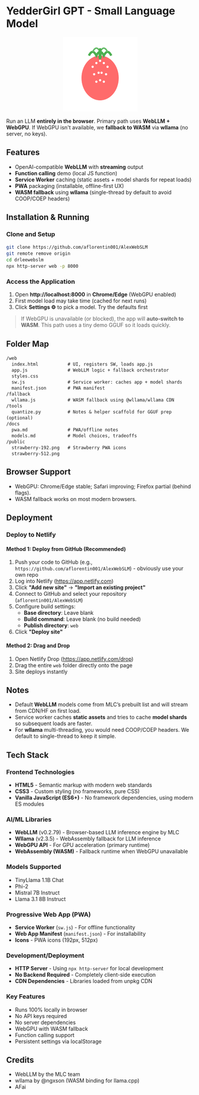 # YedderGirl GPT - Small Language Model

<div align="center">
  <img src="./web/strawberry-logo.svg" alt="Strawberry AI Logo" width="200">
</div>

Run an LLM **entirely in the browser**. Primary path uses **WebLLM + WebGPU**. If WebGPU isn't available, we **fallback to WASM** via **wllama** (no server, no keys).

## Features
- OpenAI-compatible **WebLLM** with **streaming** output
- **Function calling** demo (local JS function)
- **Service Worker** caching (static assets + model shards for repeat loads)
- **PWA** packaging (installable, offline-first UX)
- **WASM fallback** using **wllama** (single-thread by default to avoid COOP/COEP headers)

## Installation & Running

### Clone and Setup
```bash
git clone https://github.com/aflorentin001/AlexWebSLM
git remote remove origin
cd drleewebslm
npx http-server web -p 8000
```

### Access the Application
1. Open **http://localhost:8000** in **Chrome/Edge** (WebGPU enabled)
2. First model load may take time (cached for next runs)
3. Click **Settings ⚙** to pick a model. Try the defaults first

> If WebGPU is unavailable (or blocked), the app will **auto-switch to WASM**. This path uses a tiny demo GGUF so it loads quickly.

## Folder Map
```
/web
  index.html           # UI, registers SW, loads app.js
  app.js               # WebLLM logic + fallback orchestrator
  styles.css
  sw.js                # Service worker: caches app + model shards
  manifest.json        # PWA manifest
/fallback
  wllama.js            # WASM fallback using @wllama/wllama CDN
/tools
  quantize.py          # Notes & helper scaffold for GGUF prep (optional)
/docs
  pwa.md               # PWA/offline notes
  models.md            # Model choices, tradeoffs
/public
  strawberry-192.png   # Strawberry PWA icons
  strawberry-512.png
```

## Browser Support
- WebGPU: Chrome/Edge stable; Safari improving; Firefox partial (behind flags).
- WASM fallback works on most modern browsers.

## Deployment

### Deploy to Netlify

#### Method 1: Deploy from GitHub (Recommended)
1. Push your code to GitHub (e.g., `https://github.com/aflorentin001/AlexWebSLM`) - obviously use your own repo
2. Log into Netlify (https://app.netlify.com)
3. Click **"Add new site"** → **"Import an existing project"**
4. Connect to GitHub and select your repository (`aflorentin001/AlexWebSLM`)
5. Configure build settings:
   - **Base directory**: Leave blank
   - **Build command**: Leave blank (no build needed)
   - **Publish directory**: `web`
6. Click **"Deploy site"**

#### Method 2: Drag and Drop
1. Open Netlify Drop (https://app.netlify.com/drop)
2. Drag the entire `web` folder directly onto the page
3. Site deploys instantly

## Notes
- Default **WebLLM** models come from MLC’s prebuilt list and will stream from CDN/HF on first load.
- Service worker caches **static assets** and tries to cache **model shards** so subsequent loads are faster.
- For **wllama** multi-threading, you would need COOP/COEP headers. We default to single-thread to keep it simple.

## Tech Stack

### Frontend Technologies
- **HTML5** - Semantic markup with modern web standards
- **CSS3** - Custom styling (no frameworks, pure CSS)
- **Vanilla JavaScript (ES6+)** - No framework dependencies, using modern ES modules

### AI/ML Libraries
- **WebLLM** (v0.2.79) - Browser-based LLM inference engine by MLC
- **Wllama** (v2.3.5) - WebAssembly fallback for LLM inference
- **WebGPU API** - For GPU acceleration (primary runtime)
- **WebAssembly (WASM)** - Fallback runtime when WebGPU unavailable

### Models Supported
- TinyLlama 1.1B Chat
- Phi-2
- Mistral 7B Instruct
- Llama 3.1 8B Instruct

### Progressive Web App (PWA)
- **Service Worker** (`sw.js`) - For offline functionality
- **Web App Manifest** (`manifest.json`) - For installability
- **Icons** - PWA icons (192px, 512px)

### Development/Deployment
- **HTTP Server** - Using `npx http-server` for local development
- **No Backend Required** - Completely client-side execution
- **CDN Dependencies** - Libraries loaded from unpkg CDN

### Key Features
- Runs 100% locally in browser
- No API keys required
- No server dependencies
- WebGPU with WASM fallback
- Function calling support
- Persistent settings via localStorage

## Credits
- WebLLM by the MLC team
- wllama by @ngxson (WASM binding for llama.cpp)
- AFai
